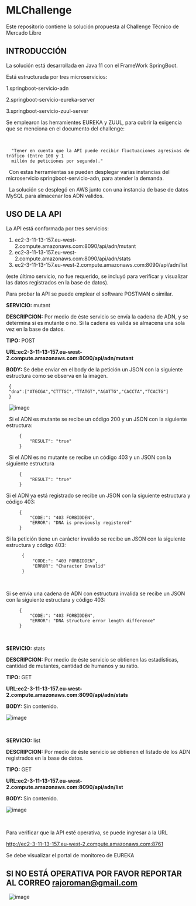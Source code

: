 # MLChallenge
 Este repositorio contiene la solución propuesta al Challenge Técnico de Mercado Libre

## INTRODUCCIÓN

La solución está desarrollada en Java 11 con el FrameWork SpringBoot.
&nbsp;

Está estructurada por tres microservicios:
&nbsp;

1.springboot-servicio-adn
&nbsp;

2.springboot-servicio-eureka-server
&nbsp;

3.springboot-servicio-zuul-server
&nbsp;

Se emplearon las herramientes EUREKA y ZUUL, para cubrir la exigencia que se menciona en el documento del challenge:

&nbsp;

      "Tener en cuenta que la API puede recibir fluctuaciones agresivas de tráfico (Entre 100 y 1
      millón de peticiones por segundo)."


&nbsp;
Con estas herramientas se pueden desplegar varias instancias del microservicio springboot-servicio-adn, para atender la demanda.

&nbsp;
La solución se desplegó en AWS junto con una instancia de base de datos MySQL para almacenar los ADN validos.
&nbsp;

## **USO DE LA API**

La API está conformada por tres servicios:
&nbsp;

1. ec2-3-11-13-157.eu-west-2.compute.amazonaws.com:8090/api/adn/mutant
&nbsp;
2. ec2-3-11-13-157.eu-west-2.compute.amazonaws.com:8090/api/adn/stats
&nbsp;
3. ec2-3-11-13-157.eu-west-2.compute.amazonaws.com:8090/api/adn/list
&nbsp; 

(este último servicio, no fue requerido, se incluyó para verificar y visualizar las datos registrados en la base de datos).
&nbsp;

Para probar la API se puede emplear el software POSTMAN o similar.
&nbsp;

**SERVICIO:** mutant
&nbsp;

**DESCRIPCION:** Por medio de éste servicio se envía la cadena de ADN, y se determina si es mutante o no. Si la cadena es valida se almacena una sola vez en la base de datos.
&nbsp;

**TIPO:** POST
&nbsp;

**URL:ec2-3-11-13-157.eu-west-2.compute.amazonaws.com:8090/api/adn/mutant**
&nbsp;

**BODY:** Se debe enviar en el body de la petición un JSON con la siguiente estructura como se observa en la imagen.
&nbsp;

     {
     "dna":["ATGCGA","CTTTGC","TTATGT","AGATTG","CACCTA","TCACTG"]
     }


&nbsp;
![image](https://user-images.githubusercontent.com/51220078/113524551-01de7300-9575-11eb-8e65-7de3aeb6ee81.png)

&nbsp;
Si el ADN es mutante se recibe un código 200 y un JSON  con la siguiente estructura:


         {
             "RESULT": "true"
         }

&nbsp;
Si el ADN es no mutante se recibe un código 403 y un JSON con la siguiente estructura
&nbsp;


         {
             "RESULT": "true"
         }

Si el ADN ya está registrado se recibe un JSON con la siguiente estructura y código 403:
&nbsp;

         {
             "CODE:": "403 FORBIDDEN",
             "ERROR": "DNA is previously registered"
         }

Si la petición tiene un carácter invalido se recibe un JSON con la siguiente estructura y código 403:
&nbsp;

          {
              "CODE:": "403 FORBIDDEN",
              "ERROR": "Character Invalid"
          }

&nbsp;

Si se envía una cadena de ADN con estructura invalida se recibe un JSON con la siguiente estructura y código 403:
&nbsp;

         {
             "CODE:": "403 FORBIDDEN",
             "ERROR": "DNA structure error length difference"
         }

&nbsp;

**SERVICIO:** stats
&nbsp;

**DESCRIPCION:** Por medio de éste servicio se obtienen las estadísticas, cantidad de mutantes, cantidad de humanos y su ratio.
&nbsp;

**TIPO:** GET
&nbsp;

**URL:ec2-3-11-13-157.eu-west-2.compute.amazonaws.com:8090/api/adn/stats**
&nbsp;

**BODY:** Sin contenido.
&nbsp;

![image](https://user-images.githubusercontent.com/51220078/113524816-d5c3f180-9576-11eb-8dba-6f1ad207b346.png)

&nbsp;

**SERVICIO:** list
&nbsp;

**DESCRIPCION:** Por medio de éste servicio se obtienen el listado de los ADN registrados en la base de datos.
&nbsp;

**TIPO:** GET
&nbsp;

**URL:ec2-3-11-13-157.eu-west-2.compute.amazonaws.com:8090/api/adn/list**
&nbsp;

**BODY:** Sin contenido.
&nbsp;

![image](https://user-images.githubusercontent.com/51220078/113524856-2cc9c680-9577-11eb-8524-86b51988811e.png)


&nbsp;

Para verificar que la API esté operativa, se puede ingresar a la URL 
&nbsp;

http://ec2-3-11-13-157.eu-west-2.compute.amazonaws.com:8761
&nbsp;

Se debe visualizar el portal de monitoreo de EUREKA
&nbsp;

## **SI NO ESTÁ OPERATIVA POR FAVOR REPORTAR AL CORREO rajoroman@gmail.com**

&nbsp;
![image](https://user-images.githubusercontent.com/51220078/113525029-2ee05500-9578-11eb-90c8-59b178e2d9b9.png)
